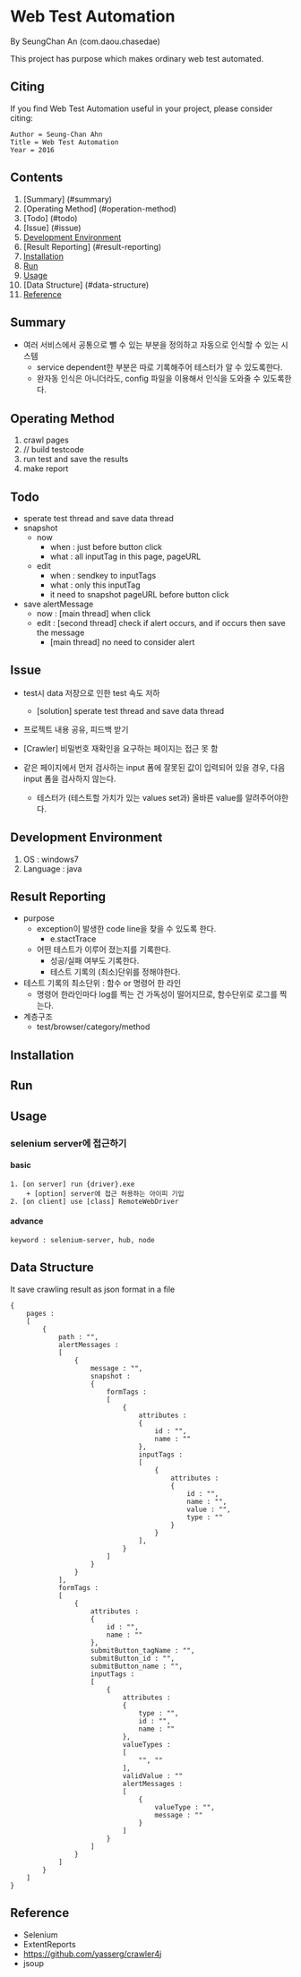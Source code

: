 # Web Test Automation

By SeungChan An (com.daou.chasedae)

This project has purpose which makes ordinary web test automated.

## Citing

If you find Web Test Automation useful in your project, please consider citing:

    Author = Seung-Chan Ahn
    Title = Web Test Automation
    Year = 2016

## Contents
1. [Summary] (#summary)
2. [Operating Method] (#operation-method)
2. [Todo] (#todo)
3. [Issue] (#issue)
4. [Development Environment](#development-environment)
5. [Result Reporting] (#result-reporting)
6. [Installation](#installation)
7. [Run](#run)
8. [Usage](#usage)
9. [Data Structure] (#data-structure)
10. [Reference](#reference)

## Summary

+ 여러 서비스에서 공통으로 뺄 수 있는 부분을 정의하고 자동으로 인식할 수 있는 시스템
	+ service dependent한 부분은 따로 기록해주어 테스터가 알 수 있도록한다.
	+ 완자동 인식은 아니더라도, config 파일을 이용해서 인식을 도와줄 수 있도록한다.

## Operating Method

1. crawl pages
2. // build testcode
3. run test and save the results
4. make report
	
## Todo

+ sperate test thread and save data thread
+ snapshot
	+ now
		+ when : just before button click
		+ what : all inputTag in this page, pageURL
	+ edit
		+ when : sendkey to inputTags
		+ what : only this inputTag
		+ it need to snapshot pageURL before button click
+ save alertMessage
	+ now : [main thread] when click
	+ edit : [second thread] check if alert occurs, and if occurs then save the message
		+ [main thread] no need to consider alert

## Issue

+ test시 data 저장으로 인한 test 속도 저하
	+ [solution] sperate test thread and save data thread
+ 프로젝트 내용 공유, 피드백 받기
+ [Crawler] 비밀번호 재확인을 요구하는 페이지는 접근 못 함

+ 같은 페이지에서 먼저 검사하는 input 폼에 잘못된 값이 입력되어 있을 경우, 다음 input 폼을 
검사하지 않는다.
	+ 테스터가 (테스트할 가치가 있는 values set과) 올바른 value를 알려주어야한다.
	
## Development Environment

1. OS : windows7
2. Language : java

## Result Reporting

+ purpose
	+ exception이 발생한 code line을 찾을 수 있도록 한다.
		+ e.stactTrace
	+ 어떤 테스트가 이루어 졌는지를 기록한다.
		+ 성공/실패 여부도 기록한다.
		+ 테스트 기록의 (최소)단위를 정해야한다.
+ 테스트 기록의 최소단위 : 함수 or 명령어 한 라인
	+ 명령어 한라인마다 log를 찍는 건 가독성이 떨어지므로, 함수단위로 로그를 찍는다.
+ 계층구조
	+ test/browser/category/method

## Installation

## Run

## Usage
### selenium server에 접근하기
#### basic
	1. [on server] run {driver}.exe
		+ [option] server에 접근 허용하는 아이피 기입
	2. [on client] use [class] RemoteWebDriver
#### advance
	keyword : selenium-server, hub, node

## Data Structure

It save crawling result as json format in a file

	{
		pages :
		[
			{
				path : "",
				alertMessages :
				[
					{
						message : "",
						snapshot :
						{
							formTags :
							[
								{
									attributes :
									{
										id : "",
										name : ""
									},
									inputTags :
									[
										{
											attributes :
											{
												id : "",
												name : "",
												value : "",
												type : ""
											}
										}
									],
								}
							]
						}
					}
				],
				formTags :
				[
					{
						attributes :
						{
							id : "",
							name : ""
						},
						submitButton_tagName : "",
						submitButton_id : "",
						submitButton_name : "",
						inputTags :
						[
							{
								attributes :
								{
									type : "",
									id : "",
									name : ""
								},
								valueTypes :
								[
									"", ""
								],
								validValue : ""
								alertMessages :
								[
									{
										valueType : "",
										message : ""
									}
								]
							}
						]
					}
				]
			}
		]
	}

## Reference

+ Selenium
+ ExtentReports
+ https://github.com/yasserg/crawler4j
+ jsoup